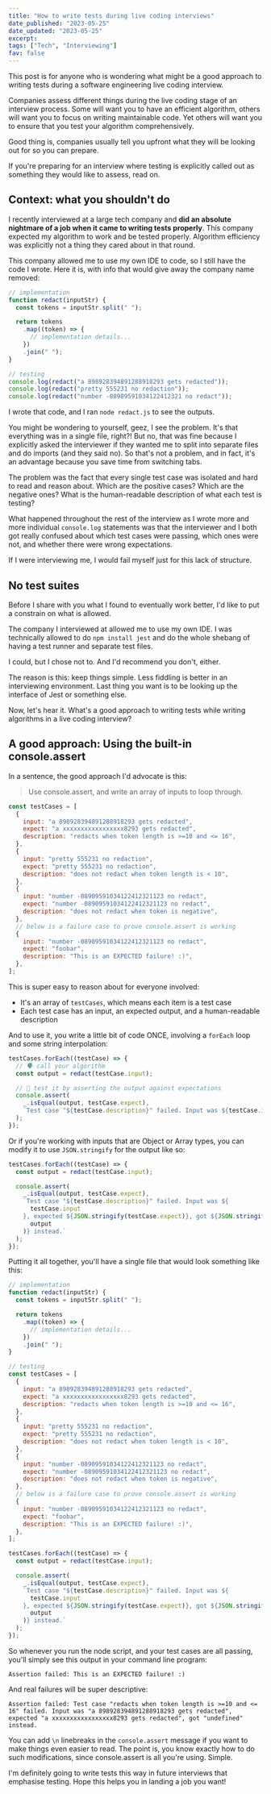 ```yaml
---
title: "How to write tests during live coding interviews"
date_published: "2023-05-25"
date_updated: "2023-05-25"
excerpt:
tags: ["Tech", "Interviewing"]
fav: false
---
```


This post is for anyone who is wondering what might be a good approach to writing tests during a software engineering live coding interview.

Companies assess different things during the live coding stage of an interview process. Some will want you to have an efficient algorithm, others will want you to focus on writing maintainable code. Yet others will want you to ensure that you test your algorithm comprehensively.

Good thing is, companies usually tell you upfront what they will be looking out for so you can prepare.

If you're preparing for an interview where testing is explicitly called out as something they would like to assess, read on.

## Context: what you shouldn't do

I recently interviewed at a large tech company and **did an absolute nightmare of a job when it came to writing tests properly**. This company expected my algorithm to work and be tested properly. Algorithm efficiency was explicitly not a thing they cared about in that round.

This company allowed me to use my own IDE to code, so I still have the code I wrote. Here it is, with info that would give away the company name removed:

```js
// implementation
function redact(inputStr) {
  const tokens = inputStr.split(" ");

  return tokens
    .map((token) => {
      // implementation details...
    })
    .join(" ");
}

// testing
console.log(redact("a 898928394891288918293 gets redacted"));
console.log(redact("pretty 555231 no redaction"));
console.log(redact("number -08909591034122412321 no redact"));
```

I wrote that code, and I ran `node redact.js` to see the outputs.

You might be wondering to yourself, geez, I see the problem. It's that everything was in a single file, right?! But no, that was fine because I explicitly asked the interviewer if they wanted me to split into separate files and do imports (and they said no). So that's not a problem, and in fact, it's an advantage because you save time from switching tabs.

The problem was the fact that every single test case was isolated and hard to read and reason about. Which are the positive cases? Which are the negative ones? What is the human-readable description of what each test is testing?

What happened throughout the rest of the interview as I wrote more and more individual `console.log` statements was that the interviewer and I both got really confused about which test cases were passing, which ones were not, and whether there were wrong expectations.

If I were interviewing me, I would fail myself just for this lack of structure.

## No test suites

Before I share with you what I found to eventually work better, I'd like to put a constrain on what is allowed.

The company I interviewed at allowed me to use my own IDE. I was technically allowed to do `npm install jest` and do the whole shebang of having a test runner and separate test files.

I could, but I chose not to. And I'd recommend you don't, either.

The reason is this: keep things simple. Less fiddling is better in an interviewing environment. Last thing you want is to be looking up the interface of Jest or something else.

Now, let's hear it. What's a good approach to writing tests while writing algorithms in a live coding interview?

## A good approach: Using the built-in console.assert

In a sentence, the good approach I'd advocate is this:

> Use console.assert, and write an array of inputs to loop through.

```js
const testCases = [
  {
    input: "a 898928394891288918293 gets redacted",
    expect: "a xxxxxxxxxxxxxxxxx8293 gets redacted",
    description: "redacts when token length is >=10 and <= 16",
  },
  {
    input: "pretty 555231 no redaction",
    expect: "pretty 555231 no redaction",
    description: "does not redact when token length is < 10",
  },
  {
    input: "number -08909591034122412321123 no redact",
    expect: "number -08909591034122412321123 no redact",
    description: "does not redact when token is negative",
  },
  // below is a failure case to prove console.assert is working
  {
    input: "number -08909591034122412321123 no redact",
    expect: "foobar",
    description: "This is an EXPECTED failure! :)",
  },
];
```

This is super easy to reason about for everyone involved:

- It's an array of `testCases`, which means each item is a test case
- Each test case has an input, an expected output, and a human-readable description

And to use it, you write a little bit of code ONCE, involving a `forEach` loop and some string interpolation:

```js
testCases.forEach((testCase) => {
  // 🗣 call your algorithm
  const output = redact(testCase.input);

  // 🧪 test it by asserting the output against expectations
  console.assert(
    _.isEqual(output, testCase.expect),
    `Test case "${testCase.description}" failed. Input was ${testCase.input}, expected ${testCase.expect}, got ${output} instead.`
  );
});

```

Or if you're working with inputs that are Object or Array types, you can modify it to use `JSON.stringify` for the output like so:

```js
testCases.forEach((testCase) => {
  const output = redact(testCase.input);

  console.assert(
    _.isEqual(output, testCase.expect),
    `Test case "${testCase.description}" failed. Input was ${
      testCase.input
    }, expected ${JSON.stringify(testCase.expect)}, got ${JSON.stringify(
      output
    )} instead.`
  );
});
```

Putting it all together, you'll have a single file that would look something like this:

```js
// implementation
function redact(inputStr) {
  const tokens = inputStr.split(" ");

  return tokens
    .map((token) => {
      // implementation details...
    })
    .join(" ");
}

// testing
const testCases = [
  {
    input: "a 898928394891288918293 gets redacted",
    expect: "a xxxxxxxxxxxxxxxxx8293 gets redacted",
    description: "redacts when token length is >=10 and <= 16",
  },
  {
    input: "pretty 555231 no redaction",
    expect: "pretty 555231 no redaction",
    description: "does not redact when token length is < 10",
  },
  {
    input: "number -08909591034122412321123 no redact",
    expect: "number -08909591034122412321123 no redact",
    description: "does not redact when token is negative",
  },
  // below is a failure case to prove console.assert is working
  {
    input: "number -08909591034122412321123 no redact",
    expect: "foobar",
    description: "This is an EXPECTED failure! :)",
  },
];

testCases.forEach((testCase) => {
  const output = redact(testCase.input);

  console.assert(
    _.isEqual(output, testCase.expect),
    `Test case "${testCase.description}" failed. Input was ${
      testCase.input
    }, expected ${JSON.stringify(testCase.expect)}, got ${JSON.stringify(
      output
    )} instead.`
  );
});
```

So whenever you run the node script, and your test cases are all passing, you'll simply see this output in your command line program:

```
Assertion failed: This is an EXPECTED failure! :)
```

And real failures will be super descriptive:

```
Assertion failed: Test case "redacts when token length is >=10 and <= 16" failed. Input was "a 898928394891288918293 gets redacted", expected "a xxxxxxxxxxxxxxxxx8293 gets redacted", got "undefined" instead.
```

You can add `\n` linebreaks in the `console.assert` message if you want to make things even easier to read. The point is, you know exactly how to do such modifications, since console.assert is all you're using. Simple.

I'm definitely going to write tests this way in future interviews that emphasise testing. Hope this helps you in landing a job you want!
